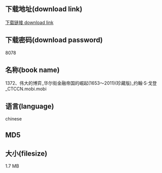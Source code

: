 ## 下载地址(download link)
[下载链接 download link](https://tutu365.netlify.app/?s=1372%E3%80%81%E4%BC%9F%E5%A4%A7%E7%9A%84%E5%8D%9A%E5%BC%88_%E5%8D%8E%E5%B0%94%E8%A1%97%E9%87%91%E8%9E%8D%E5%B8%9D%E5%9B%BD%E7%9A%84%E5%B4%9B%E8%B5%B7%281653%EF%BD%9E2011%29%28%E7%8F%8D%E8%97%8F%E7%89%88%29_%E7%BA%A6%E7%BF%B0%C2%B7S%C2%B7%E6%88%88%E7%99%BB_CTCCN.mobi)

## 下载密码(download password)
8078

## 名称(book name)
1372、伟大的博弈_华尔街金融帝国的崛起(1653～2011)(珍藏版)_约翰·S·戈登_CTCCN.mobi.mobi

## 语言(language)
chinese

## MD5


## 大小(filesize)
1.7 MB
